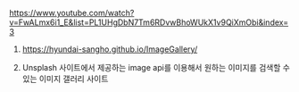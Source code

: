 <https://www.youtube.com/watch?v=FwALmx6i1_E&list=PL1UHgDbN7Tm6RDvwBhoWUkX1v9QiXmObi&index=3>

1. https://hyundai-sangho.github.io/ImageGallery/

2. Unsplash 사이트에서 제공하는 image api를 이용해서 원하는 이미지를 검색할 수 있는 이미지 갤러리 사이트
